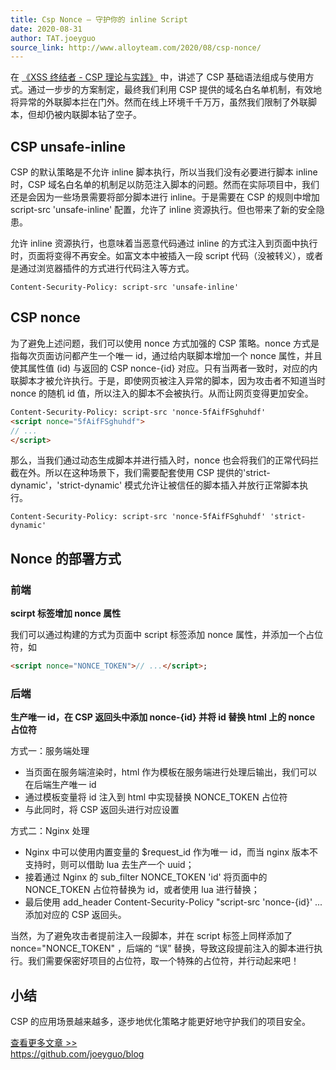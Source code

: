 ```yaml
---
title: Csp Nonce – 守护你的 inline Script
date: 2020-08-31
author: TAT.joeyguo
source_link: http://www.alloyteam.com/2020/08/csp-nonce/
---
```


<!-- {% raw %} - for jekyll -->

在 [《XSS 终结者 - CSP 理论与实践》](https://github.com/joeyguo/blog/issues/5) 中，讲述了 CSP 基础语法组成与使用方式。通过一步步的方案制定，最终我们利用 CSP 提供的域名白名单机制，有效地将异常的外联脚本拦在门外。然而在线上环境千千万万，虽然我们限制了外联脚本，但却仍被内联脚本钻了空子。

## CSP unsafe-inline

CSP 的默认策略是不允许 inline 脚本执行，所以当我们没有必要进行脚本 inline 时，CSP 域名白名单的机制足以防范注入脚本的问题。然而在实际项目中，我们还是会因为一些场景需要将部分脚本进行 inline。于是需要在 CSP 的规则中增加 script-src 'unsafe-inline' 配置，允许了 inline 资源执行。但也带来了新的安全隐患。

允许 inline 资源执行，也意味着当恶意代码通过 inline 的方式注入到页面中执行时，页面将变得不再安全。如富文本中被插入一段 script 代码（没被转义），或者是通过浏览器插件的方式进行代码注入等方式。

    Content-Security-Policy: script-src 'unsafe-inline'

## CSP nonce

为了避免上述问题，我们可以使用 nonce 方式加强的 CSP 策略。nonce 方式是指每次页面访问都产生一个唯一 id，通过给内联脚本增加一个 nonce 属性，并且使其属性值 (id) 与返回的 CSP nonce-{id} 对应。只有当两者一致时，对应的内联脚本才被允许执行。于是，即使网页被注入异常的脚本，因为攻击者不知道当时 nonce 的随机 id 值，所以注入的脚本不会被执行。从而让网页变得更加安全。

```html
Content-Security-Policy: script-src 'nonce-5fAifFSghuhdf'
<script nonce="5fAifFSghuhdf">
// ...
</script>
```

那么，当我们通过动态生成脚本并进行插入时，nonce 也会将我们的正常代码拦截在外。所以在这种场景下，我们需要配套使用 CSP 提供的'strict-dynamic'，'strict-dynamic' 模式允许让被信任的脚本插入并放行正常脚本执行。

    Content-Security-Policy: script-src 'nonce-5fAifFSghuhdf' 'strict-dynamic'

## Nonce 的部署方式

### 前端

**scirpt 标签增加 nonce 属性**

我们可以通过构建的方式为页面中 script 标签添加 nonce 属性，并添加一个占位符，如

```html
<script nonce="NONCE_TOKEN">// ...</script>;
```

### 后端

**生产唯一 id，在 CSP 返回头中添加 nonce-{id} 并将 id 替换 html 上的 nonce 占位符**

方式一：服务端处理

-   当页面在服务端渲染时，html 作为模板在服务端进行处理后输出，我们可以在后端生产唯一 id
-   通过模板变量将 id 注入到 html 中实现替换 NONCE_TOKEN 占位符
-   与此同时，将 CSP 返回头进行对应设置

方式二：Nginx 处理

-   Nginx 中可以使用内置变量的 $request_id 作为唯一 id，而当 nginx 版本不支持时，则可以借助 lua 去生产一个 uuid；
-   接着通过 Nginx 的 sub_filter NONCE_TOKEN 'id' 将页面中的 NONCE_TOKEN 占位符替换为 id，或者使用 lua 进行替换；
-   最后使用 add_header Content-Security-Policy "script-src 'nonce-{id}' ... 添加对应的 CSP 返回头。

当然，为了避免攻击者提前注入一段脚本，并在 script 标签上同样添加了 nonce="NONCE_TOKEN" ，后端的 “误” 替换，导致这段提前注入的脚本进行执行。我们需要保密好项目的占位符，取一个特殊的占位符，并行动起来吧！

## 小结

CSP 的应用场景越来越多，逐步地优化策略才能更好地守护我们的项目安全。

[查看更多文章 >>](https://github.com/joeyguo/blog)  
<https://github.com/joeyguo/blog>


<!-- {% endraw %} - for jekyll -->
